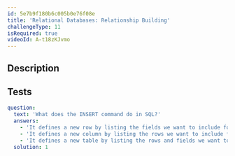 ```yaml
---
id: 5e7b9f180b6c005b0e76f08e
title: 'Relational Databases: Relationship Building'
challengeType: 11
isRequired: true
videoId: A-t18zKJvmo
---
```


## Description
<section id='description'>

</section>

## Tests
<section id='tests'>

```yml
question:
  text: 'What does the INSERT command do in SQL?'
  answers:
    - 'It defines a new row by listing the fields we want to include followed by the values we want placed in the new row.'
    - 'It defines a new column by listing the rows we want to include followed by the values we want placed in the new column.'
    - 'It defines a new table by listing the rows and fields we want to include followed by the values that we want placed in the table.'
  solution: 1
```

</section>
